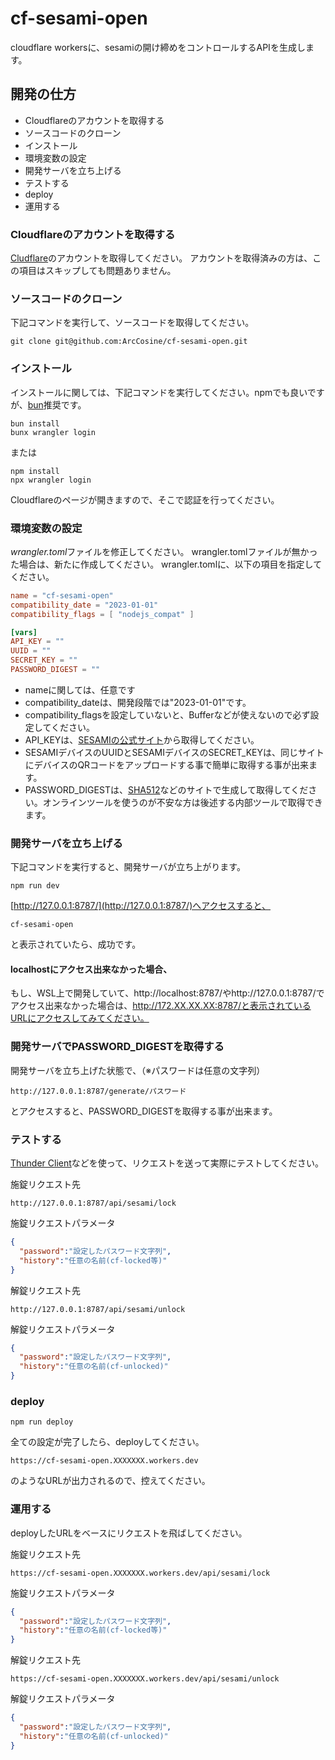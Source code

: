 # cf-sesami-open

cloudflare workersに、sesamiの開け締めをコントロールするAPIを生成します。

## 開発の仕方

- Cloudflareのアカウントを取得する
- ソースコードのクローン
- インストール
- 環境変数の設定
- 開発サーバを立ち上げる
- テストする
- deploy
- 運用する

### Cloudflareのアカウントを取得する

[Cludflare](https://www.cloudflare.com/ja-jp/)のアカウントを取得してください。
アカウントを取得済みの方は、この項目はスキップしても問題ありません。

### ソースコードのクローン

下記コマンドを実行して、ソースコードを取得してください。

```
git clone git@github.com:ArcCosine/cf-sesami-open.git
```

### インストール

インストールに関しては、下記コマンドを実行してください。npmでも良いですが、[bun](https://bun.sh/)推奨です。

```
bun install
bunx wrangler login
```

または

```
npm install
npx wrangler login
```

Cloudflareのページが開きますので、そこで認証を行ってください。



### 環境変数の設定

*wrangler.toml*ファイルを修正してください。
wrangler.tomlファイルが無かった場合は、新たに作成してください。
wrangler.tomlに、以下の項目を指定してください。

```toml
name = "cf-sesami-open"
compatibility_date = "2023-01-01"
compatibility_flags = [ "nodejs_compat" ]

[vars]
API_KEY = ""
UUID = ""
SECRET_KEY = ""
PASSWORD_DIGEST = ""
```

- nameに関しては、任意です
- compatibility_dateは、開発段階では"2023-01-01"です。
- compatibility_flagsを設定していないと、Bufferなどが使えないので必ず設定してください。
- API_KEYは、[SESAMIの公式サイト](https://partners.candyhouse.co/)から取得してください。
- SESAMIデバイスのUUIDとSESAMIデバイスのSECRET_KEYは、同じサイトにデバイスのQRコードをアップロードする事で簡単に取得する事が出来ます。
- PASSWORD_DIGESTは、[SHA512](https://emn178.github.io/online-tools/sha512.html)などのサイトで生成して取得してください。オンラインツールを使うのが不安な方は後述する内部ツールで取得できます。


### 開発サーバを立ち上げる


下記コマンドを実行すると、開発サーバが立ち上がります。

```
npm run dev
```

[http://127.0.0.1:8787/](http://127.0.0.1:8787/)へアクセスすると、

```
cf-sesami-open
```

と表示されていたら、成功です。

#### localhostにアクセス出来なかった場合、

もし、WSL上で開発していて、http://localhost:8787/やhttp://127.0.0.1:8787/でアクセス出来なかった場合は、http://172.XX.XX.XX:8787/と表示されているURLにアクセスしてみてください。

### 開発サーバでPASSWORD_DIGESTを取得する

開発サーバを立ち上げた状態で、（※パスワードは任意の文字列）

```
http://127.0.0.1:8787/generate/パスワード
```

とアクセスすると、PASSWORD_DIGESTを取得する事が出来ます。

### テストする

[Thunder Client](https://www.thunderclient.com/)などを使って、リクエストを送って実際にテストしてください。

施錠リクエスト先

```
http://127.0.0.1:8787/api/sesami/lock
```

施錠リクエストパラメータ

```json
{
  "password":"設定したパスワード文字列",
  "history":"任意の名前(cf-locked等)"
}
```

解錠リクエスト先

```
http://127.0.0.1:8787/api/sesami/unlock
```

解錠リクエストパラメータ

```json
{
  "password":"設定したパスワード文字列",
  "history":"任意の名前(cf-unlocked)"
}
```


### deploy

```
npm run deploy
```

全ての設定が完了したら、deployしてください。

```
https://cf-sesami-open.XXXXXXX.workers.dev
```

のようなURLが出力されるので、控えてください。

### 運用する

deployしたURLをベースにリクエストを飛ばしてください。

施錠リクエスト先

```
https://cf-sesami-open.XXXXXXX.workers.dev/api/sesami/lock
```

施錠リクエストパラメータ

```json
{
  "password":"設定したパスワード文字列",
  "history":"任意の名前(cf-locked等)"
}
```

解錠リクエスト先

```
https://cf-sesami-open.XXXXXXX.workers.dev/api/sesami/unlock
```

解錠リクエストパラメータ

```json
{
  "password":"設定したパスワード文字列",
  "history":"任意の名前(cf-unlocked)"
}
```
